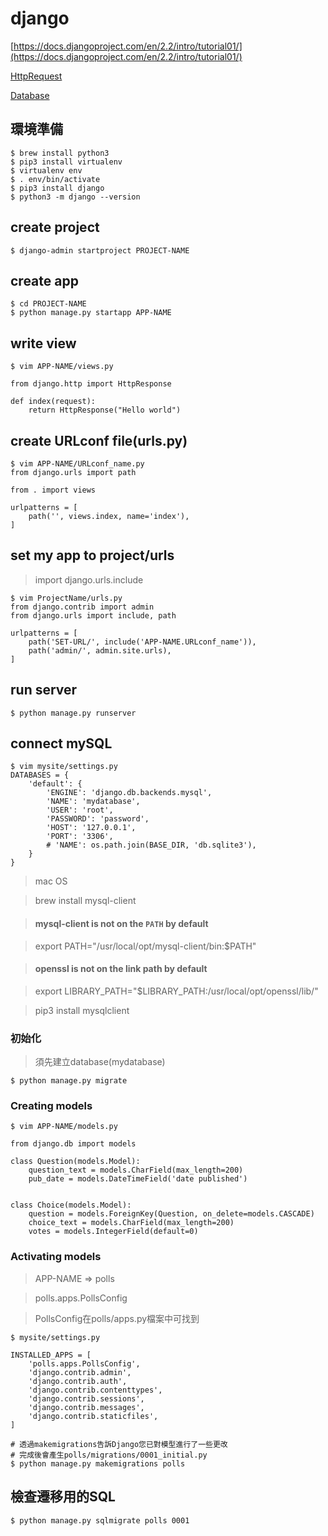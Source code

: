 # django
[https://docs.djangoproject.com/en/2.2/intro/tutorial01/](https://docs.djangoproject.com/en/2.2/intro/tutorial01/)

[HttpRequest](https://docs.djangoproject.com/en/2.2/ref/request-response/#django.http.HttpRequest)

[Database](https://docs.djangoproject.com/en/2.2/intro/tutorial02/)

## 環境準備
```
$ brew install python3
$ pip3 install virtualenv
$ virtualenv env
$ . env/bin/activate
$ pip3 install django
$ python3 -m django --version
```

## create project
```
$ django-admin startproject PROJECT-NAME
```

## create app
```
$ cd PROJECT-NAME
$ python manage.py startapp APP-NAME
```

## write view
```
$ vim APP-NAME/views.py

from django.http import HttpResponse

def index(request):
    return HttpResponse("Hello world")
```
## create URLconf file(urls.py)
```
$ vim APP-NAME/URLconf_name.py
from django.urls import path

from . import views

urlpatterns = [
    path('', views.index, name='index'),
]
```
## set my app to project/urls
> import django.urls.include
```
$ vim ProjectName/urls.py
from django.contrib import admin
from django.urls import include, path

urlpatterns = [
    path('SET-URL/', include('APP-NAME.URLconf_name')),
    path('admin/', admin.site.urls),
]
```
## run server
```
$ python manage.py runserver
```

## connect mySQL
```
$ vim mysite/settings.py
DATABASES = {
    'default': {
        'ENGINE': 'django.db.backends.mysql',
        'NAME': 'mydatabase',
        'USER': 'root',
        'PASSWORD': 'password',
        'HOST': '127.0.0.1',
        'PORT': '3306',
        # 'NAME': os.path.join(BASE_DIR, 'db.sqlite3'),
    }
}
```
> mac OS

> brew install mysql-client

> #### mysql-client is not on the `PATH` by default

> export PATH="/usr/local/opt/mysql-client/bin:$PATH"

> #### openssl is not on the link path by default

> export LIBRARY_PATH="$LIBRARY_PATH:/usr/local/opt/openssl/lib/"

> pip3 install mysqlclient

### 初始化
> 須先建立database(mydatabase)
```
$ python manage.py migrate
```

### Creating models
```
$ vim APP-NAME/models.py

from django.db import models

class Question(models.Model):
    question_text = models.CharField(max_length=200)
    pub_date = models.DateTimeField('date published')


class Choice(models.Model):
    question = models.ForeignKey(Question, on_delete=models.CASCADE)
    choice_text = models.CharField(max_length=200)
    votes = models.IntegerField(default=0)
```
### Activating models

> APP-NAME => polls

> polls.apps.PollsConfig

> PollsConfig在polls/apps.py檔案中可找到
```
$ mysite/settings.py

INSTALLED_APPS = [
    'polls.apps.PollsConfig',
    'django.contrib.admin',
    'django.contrib.auth',
    'django.contrib.contenttypes',
    'django.contrib.sessions',
    'django.contrib.messages',
    'django.contrib.staticfiles',
]

# 透過makemigrations告訴Django您已對模型進行了一些更改
# 完成後會產生polls/migrations/0001_initial.py
$ python manage.py makemigrations polls
```

## 檢查遷移用的SQL
```
$ python manage.py sqlmigrate polls 0001
```